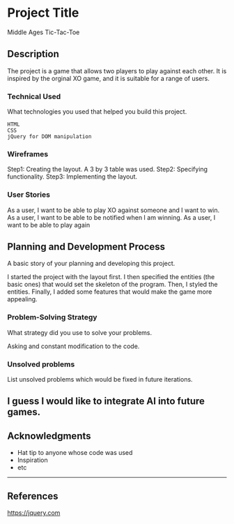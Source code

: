 # Project Title

Middle Ages Tic-Tac-Toe

## Description

The project is a game that allows two players to play against each other. It is inspired by the orginal XO game, and it is suitable for a range of users.

### Technical Used
What technologies you used that helped you build this project. 

```
HTML
CSS
jQuery for DOM manipulation
```

### Wireframes

Step1: Creating the layout. A 3 by 3 table was used.
Step2: Specifying functionality.
Step3: Implementing the layout.

### User Stories
As a user, I want to be able to play XO against someone and I want to win.
As a user, I want to be able to be notified when I am winning.
As a user, I want to be able to play again 

## Planning and Development Process

A basic story of your planning and developing this project.

I started the project with the layout first. I then specified the entities (the basic ones) that would set the skeleton of the program. Then, I styled the entities. Finally, I added some features that would make the game more appealing.

### Problem-Solving Strategy

What strategy did you use to solve your problems.

Asking and constant modification to the code.

### Unsolved problems

List unsolved problems which would be fixed in future iterations.

I guess I would like to integrate AI into future games.
---

## Acknowledgments

* Hat tip to anyone whose code was used
* Inspiration
* etc

---

 ## References
https://jquery.com
